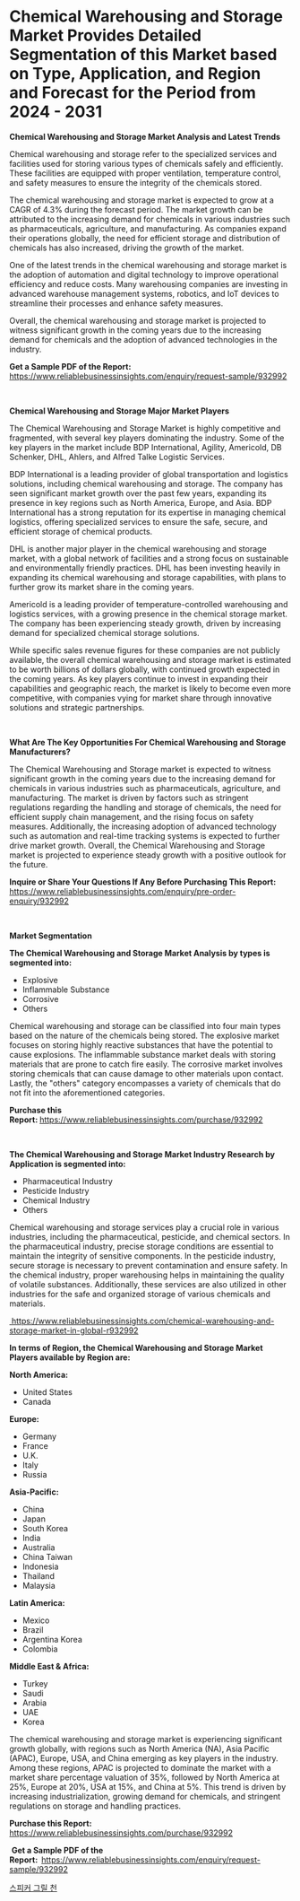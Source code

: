 <p><h1>Chemical Warehousing and Storage Market Provides Detailed Segmentation of this Market based on Type, Application, and Region and Forecast for the Period from 2024 - 2031</h1></p><p><strong>Chemical Warehousing and Storage Market Analysis and Latest Trends</strong></p>
<p><p>Chemical warehousing and storage refer to the specialized services and facilities used for storing various types of chemicals safely and efficiently. These facilities are equipped with proper ventilation, temperature control, and safety measures to ensure the integrity of the chemicals stored.</p><p>The chemical warehousing and storage market is expected to grow at a CAGR of 4.3% during the forecast period. The market growth can be attributed to the increasing demand for chemicals in various industries such as pharmaceuticals, agriculture, and manufacturing. As companies expand their operations globally, the need for efficient storage and distribution of chemicals has also increased, driving the growth of the market.</p><p>One of the latest trends in the chemical warehousing and storage market is the adoption of automation and digital technology to improve operational efficiency and reduce costs. Many warehousing companies are investing in advanced warehouse management systems, robotics, and IoT devices to streamline their processes and enhance safety measures.</p><p>Overall, the chemical warehousing and storage market is projected to witness significant growth in the coming years due to the increasing demand for chemicals and the adoption of advanced technologies in the industry.</p></p>
<p><strong>Get a Sample PDF of the Report:&nbsp;</strong> <a href="https://www.reliablebusinessinsights.com/enquiry/request-sample/932992">https://www.reliablebusinessinsights.com/enquiry/request-sample/932992</a></p>
<p>&nbsp;</p>
<p><strong>Chemical Warehousing and Storage Major Market Players</strong></p>
<p><p>The Chemical Warehousing and Storage Market is highly competitive and fragmented, with several key players dominating the industry. Some of the key players in the market include BDP International, Agility, Americold, DB Schenker, DHL, Ahlers, and Alfred Talke Logistic Services.</p><p>BDP International is a leading provider of global transportation and logistics solutions, including chemical warehousing and storage. The company has seen significant market growth over the past few years, expanding its presence in key regions such as North America, Europe, and Asia. BDP International has a strong reputation for its expertise in managing chemical logistics, offering specialized services to ensure the safe, secure, and efficient storage of chemical products.</p><p>DHL is another major player in the chemical warehousing and storage market, with a global network of facilities and a strong focus on sustainable and environmentally friendly practices. DHL has been investing heavily in expanding its chemical warehousing and storage capabilities, with plans to further grow its market share in the coming years.</p><p>Americold is a leading provider of temperature-controlled warehousing and logistics services, with a growing presence in the chemical storage market. The company has been experiencing steady growth, driven by increasing demand for specialized chemical storage solutions.</p><p>While specific sales revenue figures for these companies are not publicly available, the overall chemical warehousing and storage market is estimated to be worth billions of dollars globally, with continued growth expected in the coming years. As key players continue to invest in expanding their capabilities and geographic reach, the market is likely to become even more competitive, with companies vying for market share through innovative solutions and strategic partnerships.</p></p>
<p>&nbsp;</p>
<p><strong>What Are The Key Opportunities For Chemical Warehousing and Storage Manufacturers?</strong></p>
<p><p>The Chemical Warehousing and Storage market is expected to witness significant growth in the coming years due to the increasing demand for chemicals in various industries such as pharmaceuticals, agriculture, and manufacturing. The market is driven by factors such as stringent regulations regarding the handling and storage of chemicals, the need for efficient supply chain management, and the rising focus on safety measures. Additionally, the increasing adoption of advanced technology such as automation and real-time tracking systems is expected to further drive market growth. Overall, the Chemical Warehousing and Storage market is projected to experience steady growth with a positive outlook for the future.</p></p>
<p><strong>Inquire or Share Your Questions If Any Before Purchasing This Report:</strong> <a href="https://www.reliablebusinessinsights.com/enquiry/pre-order-enquiry/932992">https://www.reliablebusinessinsights.com/enquiry/pre-order-enquiry/932992</a></p>
<p>&nbsp;</p>
<p><strong>Market Segmentation</strong></p>
<p><strong>The Chemical Warehousing and Storage Market Analysis by types is segmented into:</strong></p>
<p><ul><li>Explosive</li><li>Inflammable Substance</li><li>Corrosive</li><li>Others</li></ul></p>
<p><p>Chemical warehousing and storage can be classified into four main types based on the nature of the chemicals being stored. The explosive market focuses on storing highly reactive substances that have the potential to cause explosions. The inflammable substance market deals with storing materials that are prone to catch fire easily. The corrosive market involves storing chemicals that can cause damage to other materials upon contact. Lastly, the "others" category encompasses a variety of chemicals that do not fit into the aforementioned categories.</p></p>
<p><strong>Purchase this Report:&nbsp;</strong><a href="https://www.reliablebusinessinsights.com/purchase/932992">https://www.reliablebusinessinsights.com/purchase/932992</a></p>
<p>&nbsp;</p>
<p><strong>The Chemical Warehousing and Storage Market Industry Research by Application is segmented into:</strong></p>
<p><ul><li>Pharmaceutical Industry</li><li>Pesticide Industry</li><li>Chemical Industry</li><li>Others</li></ul></p>
<p><p>Chemical warehousing and storage services play a crucial role in various industries, including the pharmaceutical, pesticide, and chemical sectors. In the pharmaceutical industry, precise storage conditions are essential to maintain the integrity of sensitive components. In the pesticide industry, secure storage is necessary to prevent contamination and ensure safety. In the chemical industry, proper warehousing helps in maintaining the quality of volatile substances. Additionally, these services are also utilized in other industries for the safe and organized storage of various chemicals and materials.</p></p>
<p><a href="https://www.reliablebusinessinsights.com/chemical-warehousing-and-storage-market-in-global-r932992">&nbsp;https://www.reliablebusinessinsights.com/chemical-warehousing-and-storage-market-in-global-r932992</a></p>
<p><strong>In terms of Region, the Chemical Warehousing and Storage Market Players available by Region are:</strong></p>
<p>
    <p> <strong> North America: </strong>
        <ul>
            <li>United States</li>
            <li>Canada</li>
        </ul>
        </p> 
    <p> <strong> Europe: </strong>
        <ul>
            <li>Germany</li>
            <li>France</li>
            <li>U.K.</li>
            <li>Italy</li>
            <li>Russia</li>
        </ul>
        </p> 
    <p> <strong> Asia-Pacific: </strong>
        <ul>
            <li>China</li>
            <li>Japan</li>
            <li>South Korea</li>
            <li>India</li>
            <li>Australia</li>
            <li>China Taiwan</li>
            <li>Indonesia</li>
            <li>Thailand</li>
            <li>Malaysia</li>
        </ul>
        </p> 
    <p> <strong> Latin America: </strong>
        <ul>
            <li>Mexico</li>
            <li>Brazil</li>
            <li>Argentina Korea</li>
            <li>Colombia</li>
        </ul>
        </p> 
    <p> <strong> Middle East & Africa: </strong>
        <ul>
            <li>Turkey</li>
            <li>Saudi</li>
            <li>Arabia</li>
            <li>UAE</li>
            <li>Korea</li>
        </ul>
    </p>
    </p>
<p><p>The chemical warehousing and storage market is experiencing significant growth globally, with regions such as North America (NA), Asia Pacific (APAC), Europe, USA, and China emerging as key players in the industry. Among these regions, APAC is projected to dominate the market with a market share percentage valuation of 35%, followed by North America at 25%, Europe at 20%, USA at 15%, and China at 5%. This trend is driven by increasing industrialization, growing demand for chemicals, and stringent regulations on storage and handling practices.</p></p>
<p><strong>Purchase this Report: </strong><a href="https://www.reliablebusinessinsights.com/purchase/932992">https://www.reliablebusinessinsights.com/purchase/932992</a></p>
<p>&nbsp;<strong>Get a Sample PDF of the Report:&nbsp;&nbsp;</strong><a href="https://www.reliablebusinessinsights.com/enquiry/request-sample/932992">https://www.reliablebusinessinsights.com/enquiry/request-sample/932992</a></p>
<p><strong></strong></p>
<p><p><a href="https://github.com/KellyLyncyh543964/Market-Research-Report-List-2/blob/main/6590196124282.md">스피커 그릴 천</a></p></p>